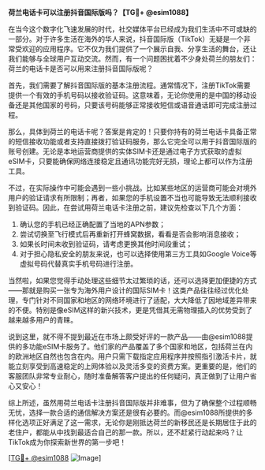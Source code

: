 **荷兰电话卡可以注册抖音国际版吗？【TG💪+ @esim1088】**

在当今这个数字化飞速发展的时代，社交媒体平台已经成为我们生活中不可或缺的一部分。对于许多生活在海外的华人来说，抖音国际版（TikTok）无疑是一个非常受欢迎的应用程序。它不仅为我们提供了一个展示自我、分享生活的舞台，还让我们能够与全球用户互动交流。然而，有一个问题困扰着不少身处荷兰的朋友们：荷兰的电话卡是否可以用来注册抖音国际版呢？

首先，我们需要了解抖音国际版的基本注册流程。通常情况下，注册TikTok需要提供一个有效的手机号码以接收验证码。这意味着，无论你使用的是中国的移动设备还是其他国家的号码，只要该号码能够正常接收短信或语音通话即可完成注册过程。

那么，具体到荷兰的电话卡呢？答案是肯定的！只要你持有的荷兰电话卡具备正常的短信接收功能或者支持直接拨打验证码服务，那么它完全可以用于抖音国际版的账号创建。无论是本地运营商提供的实体SIM卡还是通过电子方式获取的虚拟eSIM卡，只要能确保网络连接稳定且通讯功能完好无损，理论上都可以作为注册工具。

不过，在实际操作中可能会遇到一些小挑战。比如某些地区的运营商可能会对境外用户的验证请求有所限制；再者，如果您的手机设置不当也可能导致无法顺利接收到验证码。因此，在尝试用荷兰电话卡注册之前，建议先检查以下几个方面：

1. 确认您的手机已经正确配置了当地的APN参数；
2. 尝试切换至飞行模式后再重新打开蜂窝数据，看看是否会影响消息接收；
3. 如果长时间未收到验证码，请考虑更换其他时间段重试；
4. 对于担心隐私安全的朋友来说，也可以选择使用第三方工具如Google Voice等虚拟号码代替真实手机号码进行注册。

当然啦，如果您觉得手动处理这些细节太过繁琐的话，还可以选择更加便捷的方式——那就是购买一张专为海外用户设计的国际SIM卡！这类产品往往经过优化处理，专门针对不同国家和地区的网络环境进行了适配，大大降低了因地域差异带来的不便。特别是像eSIM这样的新兴技术，更是凭借其无需物理插入的优势受到了越来越多用户的青睐。

说到这里，就不得不提到最近在市场上颇受好评的一款产品——由@esim1088提供的多功能eSIM卡服务了。他们家的产品覆盖了多个国家和地区，包括荷兰在内的欧洲地区自然也包含在内。用户只需下载指定应用程序并按照指引激活卡片，就能立刻享受到高速稳定的上网体验以及灵活多变的资费方案。更重要的是，他们的客服团队非常专业耐心，随时准备解答客户提出的任何疑问，真正做到了让用户省心又安心！

综上所述，虽然用荷兰电话卡注册抖音国际版并非难事，但为了确保整个过程顺畅无忧，选择一款合适的通信解决方案还是很有必要的。而@esim1088所提供的多样化选项正好满足了这一需求，无论你是刚抵达荷兰的新移民还是长期居住于此的老住户，都能从中找到最适合自己的那一款。所以，还不赶紧行动起来吗？让TikTok成为你探索新世界的第一步吧！

[[TG💪+ @esim1088](https://t.me/s/esim1088) ![Image](https://i.postimg.cc/4NQfJmqS/Snipaste-2025-05-13-00-14-12.png)]
